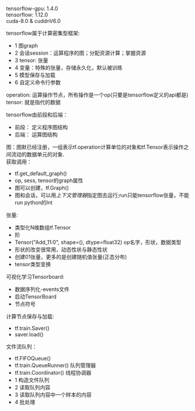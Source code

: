 tensorflow-gpu: 1.4.0<br>
tensorflow: 1.12.0<br>
cuda-8.0 & cuddnV6.0<br>

tensorflow属于计算密集型框架:
- 1  图graph
- 2  会话session：运算程序的图；分配资源计算；掌握资源
- 3  tensor: 张量
- 4  变量：特殊的张量，存储永久化，默认被训练
- 5  模型保存与加载
- 6  自定义命令行参数

operation: 运算操作节点，所有操作是一个op(只要是tensorflow定义的api都是)<br>
tensor: 就是指代的数据<br>

tensorflow由前段和后端：
- 前段： 定义程序图结构
- 后端： 运算图结构

图：图默已经注册，一组表示tf.operation计算单位的对象和tf.Tensor表示操作之间流动的数据单元的对象.<br>
获取调用：
- tf.get_default_graph()
- op, sess, tensor的graph属性
- 图可以创建，tf.Graph()
- 图和会话，可以用*上下文管理器*指定图去运行;run只能tensorflow张量，不能run python的Int

张量:
- 类型化N维数组tf.Tensor
- 阶
- Tensor("Add_11:0", shape=(), dtype=float32) op名字，形状，数据类型
- 形状的改变很常用，动态性状与静态性状
- 创建01张量，更多的是创建随机值张量(正态分布)
- tensor类型变换

可视化学习Tensorboard:
- 数据序列化-events文件
- 启动TensorBoard
- 节点符号

计算节点保存与加载:
- tf.train.Saver()
- saver.load()

文件流队列：
- tf.FIFOQueue()
- tf.train.QueueRunner() 队列管理器
- tf.train.Coordinator() 线程协调器
- 1 构造文件队列
- 2 读取队列内容
- 3 读取队列内容中一个样本的内容
- 4 批处理
